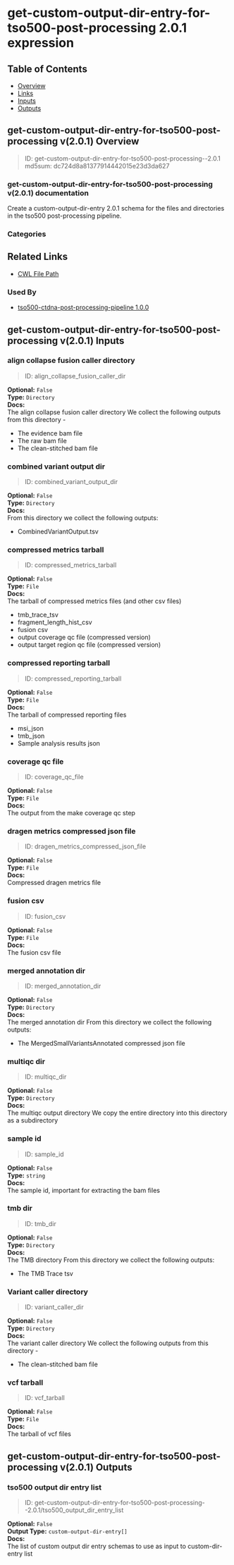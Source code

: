 
get-custom-output-dir-entry-for-tso500-post-processing 2.0.1 expression
=======================================================================

## Table of Contents
  
- [Overview](#get-custom-output-dir-entry-for-tso500-post-processing-v201-overview)  
- [Links](#related-links)  
- [Inputs](#get-custom-output-dir-entry-for-tso500-post-processing-v201-inputs)  
- [Outputs](#get-custom-output-dir-entry-for-tso500-post-processing-v201-outputs)  


## get-custom-output-dir-entry-for-tso500-post-processing v(2.0.1) Overview



  
> ID: get-custom-output-dir-entry-for-tso500-post-processing--2.0.1  
> md5sum: dc724d8a81377914442015e23d3da627

### get-custom-output-dir-entry-for-tso500-post-processing v(2.0.1) documentation
  
Create a custom-output-dir-entry 2.0.1 schema for the files and directories in the tso500 post-processing pipeline.

### Categories
  


## Related Links
  
- [CWL File Path](../../../../../../expressions/get-custom-output-dir-entry-for-tso500-post-processing/2.0.1/get-custom-output-dir-entry-for-tso500-post-processing__2.0.1.cwl)  


### Used By
  
- [tso500-ctdna-post-processing-pipeline 1.0.0](../../../workflows/tso500-ctdna-post-processing-pipeline/1.0.0/tso500-ctdna-post-processing-pipeline__1.0.0.md)  

  


## get-custom-output-dir-entry-for-tso500-post-processing v(2.0.1) Inputs

### align collapse fusion caller directory



  
> ID: align_collapse_fusion_caller_dir
  
**Optional:** `False`  
**Type:** `Directory`  
**Docs:**  
The align collapse fusion caller directory
We collect the following outputs from this directory -
* The evidence bam file
* The raw bam file
* The clean-stitched bam file


### combined variant output dir



  
> ID: combined_variant_output_dir
  
**Optional:** `False`  
**Type:** `Directory`  
**Docs:**  
From this directory we collect the following outputs:
* CombinedVariantOutput.tsv


### compressed metrics tarball



  
> ID: compressed_metrics_tarball
  
**Optional:** `False`  
**Type:** `File`  
**Docs:**  
The tarball of compressed metrics files (and other csv files)
* tmb_trace_tsv
* fragment_length_hist_csv
* fusion csv
* output coverage qc file (compressed version)
* output target region qc file (compressed version)


### compressed reporting tarball



  
> ID: compressed_reporting_tarball
  
**Optional:** `False`  
**Type:** `File`  
**Docs:**  
The tarball of compressed reporting files
* msi_json
* tmb_json
* Sample analysis results json


### coverage qc file



  
> ID: coverage_qc_file
  
**Optional:** `False`  
**Type:** `File`  
**Docs:**  
The output from the make coverage qc step


### dragen metrics compressed json file



  
> ID: dragen_metrics_compressed_json_file
  
**Optional:** `False`  
**Type:** `File`  
**Docs:**  
Compressed dragen metrics file


### fusion csv



  
> ID: fusion_csv
  
**Optional:** `False`  
**Type:** `File`  
**Docs:**  
The fusion csv file


### merged annotation dir



  
> ID: merged_annotation_dir
  
**Optional:** `False`  
**Type:** `Directory`  
**Docs:**  
The merged annotation dir
From this directory we collect the following outputs:
* The MergedSmallVariantsAnnotated compressed json file


### multiqc dir



  
> ID: multiqc_dir
  
**Optional:** `False`  
**Type:** `Directory`  
**Docs:**  
The multiqc output directory
We copy the entire directory into this directory as a subdirectory


### sample id



  
> ID: sample_id
  
**Optional:** `False`  
**Type:** `string`  
**Docs:**  
The sample id, important for extracting the bam files


### tmb dir



  
> ID: tmb_dir
  
**Optional:** `False`  
**Type:** `Directory`  
**Docs:**  
The TMB directory
From this directory we collect the following outputs:
* The TMB Trace tsv


### Variant caller directory



  
> ID: variant_caller_dir
  
**Optional:** `False`  
**Type:** `Directory`  
**Docs:**  
The variant caller directory
We collect the following outputs from this directory -
* The clean-stitched bam file


### vcf tarball



  
> ID: vcf_tarball
  
**Optional:** `False`  
**Type:** `File`  
**Docs:**  
The tarball of vcf files

  


## get-custom-output-dir-entry-for-tso500-post-processing v(2.0.1) Outputs

### tso500 output dir entry list



  
> ID: get-custom-output-dir-entry-for-tso500-post-processing--2.0.1/tso500_output_dir_entry_list  

  
**Optional:** `False`  
**Output Type:** `custom-output-dir-entry[]`  
**Docs:**  
The list of custom output dir entry schemas to use as input to custom-dir-entry list
  

  

